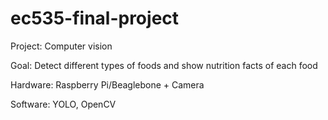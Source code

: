 # ec535-final-project

Project: Computer vision

Goal: Detect different types of foods and show nutrition facts of each food

Hardware: Raspberry Pi/Beaglebone + Camera

Software: YOLO, OpenCV

